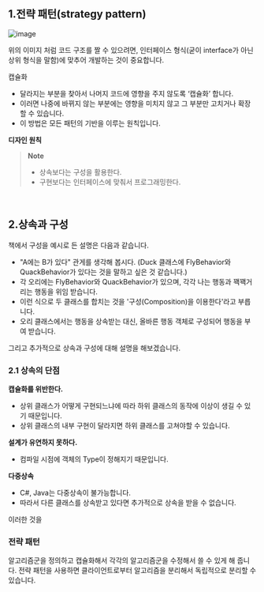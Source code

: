 ## 1.전략 패턴(strategy pattern)
![image](https://user-images.githubusercontent.com/40491724/171191181-68213905-6427-48c3-8a84-e50a752dff81.png)

위의 이미지 처럼 코드 구조를 짤 수 있으려면, 인터페이스 형식(굳이 interface가 아닌 상위 형식을 말함)에 맞추어 개발하는 것이 중요합니다.

캡슐화
- 달라지는 부분을 찾아서 나머지 코드에 영향을 주지 않도록 ‘캡슐화’ 합니다.
- 이러면 나중에 바뀌지 않는 부분에는 영향을 미치지 않고 그 부분만 고치거나 확장할 수 있습니다.
- 이 방법은 모든 패턴의 기반을 이루는 원칙입니다.


**디자인 원칙**
> **Note**
> - 상속보다는 구성을 활용한다.
> - 구현보다는 인터페이스에 맞춰서 프로그래밍한다.

<br/>

## 2.상속과 구성

책에서 구성을 예시로 든 설명은 다음과 같습니다.
- "A에는 B가 있다" 관게를 생각해 봅시다. (Duck 클래스에 FlyBehavior와 QuackBehavior가 있다는 것을 말하고 싶은 것 같습니다.)
- 각 오리에는 FlyBehavior와 QuackBehavior가 있으며, 각각 나는 행동과 꽥꽥거리는 행동을 위임 받습니다.
- 이런 식으로 두 클래스를 합치는 것을 '구성(Composition)을 이용한다'라고 부릅니다.
- 오리 클래스에서는 행동을 상속받는 대신, 올바른 행동 객체로 구성되어 행동을 부여 받습니다.

그리고 추가적으로 상속과 구성에 대해 설명을 해보겠습니다.

### 2.1 상속의 단점

**캡슐화를 위반한다.**
- 상위 클래스가 어떻게 구현되느냐에 따라 하위 클래스의 동작에 이상이 생길 수 있기 때문입니다.
- 상위 클래스의 내부 구현이 달라지면 하위 클래스를 고쳐야할 수 있습니다.

**설계가 유연하지 못하다.**
- 컴파일 시점에 객체의 Type이 정해지기 때문입니다.

**다중상속**
- C#, Java는 다중상속이 불가능합니다.
- 따라서 다른 클래스를 상속받고 있다면 추가적으로 상속을 받을 수 없습니다.

이러한 것을 





### 전략 패턴
알고리즘군을 정의하고 캡슐화해서 각각의 알고리즘군을 수정해서 쓸 수 있게 해 줍니다. 전략 패턴을 사용하면 클라이언트로부터 알고리즘을 분리해서 독립적으로 분리할 수 있습니다.

